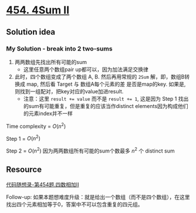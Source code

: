 # [454. 4Sum II](https://leetcode.com/problems/4sum-ii/)

## Solution idea

### My Solution - break into 2 two-sums
1. 两两数组先找出所有可能的sum
    * 这里任意两个数组pair up都可以，因为加法满足交换律
2. 此时，四个数组变成了两个数组 A, B. 然后再用常规的 `2Sum` 解，即，数组B转换成 map, 然后看 Target 与 数组A每个元素的差 是否是map的key.
如果是, 则找到一组配对，把key对应的value加进result.
    * 注意：这里 `result += value` 而不是 `result += 1`, 这是因为 Step 1 找出的sum有可能重复，但是重复的应该当作distinct elements因为构成他们的元素index并不一样

Time complexity = $O(n^2)$

Step 1 = $O(n^2)$

Step 2 = $O(n^2)$ 因为两两数组所有可能的sum个数最多 $n^2$ 个 distinct sum

## Resource

[代码随想录-第454题.四数相加II](https://github.com/youngyangyang04/leetcode-master/blob/master/problems/0454.%E5%9B%9B%E6%95%B0%E7%9B%B8%E5%8A%A0II.md)

Follow-up: 如果本题想难度升级：就是给出一个数组（而不是四个数组），在这里找出四个元素相加等于0，答案中不可以包含重复的四元组。
